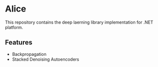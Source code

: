 # Alice

This repository contains the deep laerning library implementation for .NET platform.

## Features
* Backpropagation
* Stacked Denoising Autoencoders
